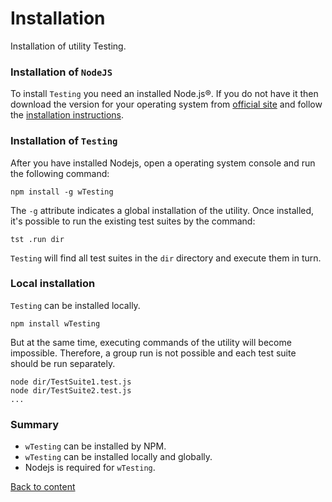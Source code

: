 # Installation

Installation of utility Testing.

### Installation of `NodeJS`

To install `Testing` you need an installed Node.js®. If you do not have it then download the version for your operating system from [official site](<https://nodejs.org/en/>) and follow the [installation instructions](https://nodejs.org/en/download/package-manager/).

### Installation of `Testing`

After you have installed Nodejs, open a operating system console and run the following command:

```
npm install -g wTesting
```

The `-g` attribute indicates a global installation of the utility.
Once installed, it's possible to run the existing test suites by the command:

```
tst .run dir
```

`Testing` will find all test suites in the `dir` directory and execute them in turn.

### Local installation

`Testing` can be installed locally.

```
npm install wTesting
```

But at the same time, executing commands of the utility will become impossible. Therefore, a group run is not possible and each test suite should be run separately.

```
node dir/TestSuite1.test.js
node dir/TestSuite2.test.js
...
```

### Summary

- `wTesting` can be installed by NPM.
- `wTesting` can be installed locally and globally.
- Nodejs is required for `wTesting`.

[Back to content](../README.md#Tutorials)
